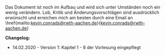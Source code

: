 Das Dokument ist noch im Aufbau und wird sich unter Umständen noch ein wenig verändern. Lob, Kritik und Änderungsvorschlägen sind ausdrücklich erwünscht und erreichen mich am besten durch eine Email an \href{mailto:kevin.conrads@rwth-aachen.de}{kevin.conrads@rwth-aachen.de}

**Changelog:** 
* 14.02.2020 - Version 1: Kapitel 1 - 8 der Vorlesung eingepflegt